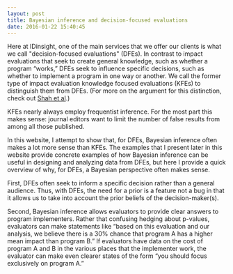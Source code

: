 ```yaml
---
layout: post
title: Bayesian inference and decision-focused evaluations
date: 2016-01-22 15:40:45
---
```

Here at IDinsight, one of the main services that we offer our clients is what we call "decision-focused evaluations" (DFEs). In contrast to impact evaluations that seek to create general knowledge, such as whether a program “works,” DFEs seek to influence specific decisions, such as whether to implement a program in one way or another.  We call the former type of impact evaluation knowledge focused evaluations (KFEs) to distinguish them from DFEs. (For more on the argument for this distinction, check out [Shah et al]( http://www.3ieimpact.org/media/filer_public/2015/10/01/wp25-evaluations_with_impact.pdf).)

KFEs nearly always employ frequentist inference.  For the most part this makes sense: journal editors want to limit the number of false results from among all those published. 

In this website, I attempt to show that, for DFEs, Bayesian inference often makes a lot more sense than KFEs.  The examples that I present later in this website provide concrete examples of how Bayesian inference can be useful in designing and analyzing data from DFEs, but here I provide a quick overview of why, for DFEs, a Bayesian perspective often makes sense.

First, DFEs often seek to inform a specific decision rather than a general audience. Thus, with DFEs, the need for a prior is a feature not a bug in that it allows us to take into account the prior beliefs of the decision-maker(s).  

Second, Bayesian inference allows evaluators to provide clear answers to program implementers. Rather that confusing hedging about p-values, evaluators can make statements like “based on this evaluation and our analysis, we believe there is a 30% chance that program A has a higher mean impact than program B.”  If evaluators have data on the cost of program A and B in the various places that the implementer work, the evaluator can make even clearer states of the form “you should focus exclusively on program A.”

